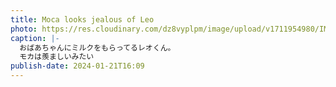 ```yaml
---
title: Moca looks jealous of Leo
photo: https://res.cloudinary.com/dz8vyplpm/image/upload/v1711954980/IMG_8484_anfuiq.jpg
caption: |-
  おばあちゃんにミルクをもらってるレオくん。
  モカは羨ましいみたい
publish-date: 2024-01-21T16:09
---
```

